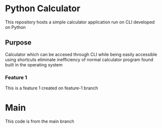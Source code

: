 # Python Calculator

This repository hosts a simple calculator application run on CLI developed on Python

## Purpose

Calculator which can be accesed through CLI while being easily accessible using shortcuts eliminate inefficiency of normal calculator program found built in the operating system   

### Feature 1

This is a feature 1 created on feature-1 branch

# Main

This code is from the main branch